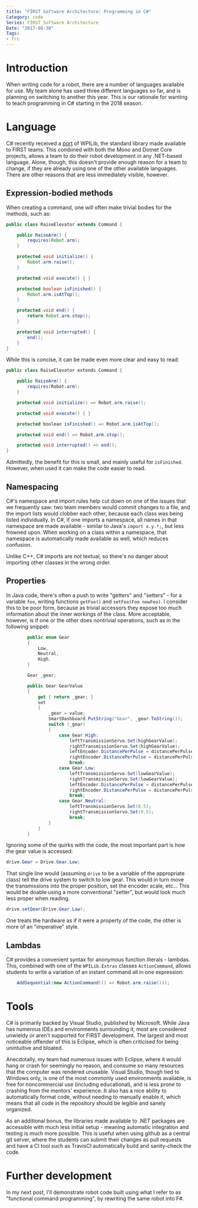 ```yaml
---
title: "FIRST Software Architecture: Programming in C#"
Category: code
Series: FIRST Software Architecture
Date: "2017-08-30"
Tags:
- frc
---
```


# Introduction

When writing code for a robot, there are a number of languages available for use.
My team alone has used three different languages so far, and is planning on switching to another this year.
This is our rationale for wanting to teach programming in C# starting in the 2018 season.

# Language

C# recently received a [port][] of WPILib, the standard library made available to FIRST teams.
This combined with both the Mono and Dotnet Core projects, allows a team to do their robot development in any .NET-based language.
Alone, though, this doesn't provide enough reason for a team to change, if they are already using one of the other available languages.
There are other reasons that are less immediately visible, however.

## Expression-bodied methods

When creating a command, one will often make trivial bodies for the methods, such as:

```java
public class RaiseElevator extends Command {

    public RaiseArm() {
        requires(Robot.arm);
    }

    protected void initialize() {
        Robot.arm.raise();
    }

    protected void execute() { }

    protected boolean isFinished() {
		Robot.arm.isAtTop();
    }

    protected void end() {
		return Robot.arm.stop();
	}

    protected void interrupted() {
		end();
	}
}
```

While this is concise, it can be made even more clear and easy to read:

```csharp
public class RaiseElevator extends Command {

    public RaiseArm() {
        requires(Robot.arm);
    }

    protected void initialize() => Robot.arm.raise();

    protected void execute() { }

    protected boolean isFinished() => Robot.arm.isAtTop();

    protected void end() => Robot.arm.stop();

    protected void interrupted() => end();
}
```

Admittedly, the benefit for this is small, and mainly useful for `isFinished`. However, when used it can make the code easier to read.

## Namespacing

C#'s namespace and import rules help cut down on one of the issues that we frequently saw: two team members would commit changes to a file, and the import lists would clobber each other, because each class was being listed individually.
In C#, if one imports a namespace, all names in that namespace are made available - similar to Java's `import x.y.*;`, but less frowned upon.
When working on a class within a namespace, that namespace is automatically made available as well, which reduces confusion.

Unlike C++, C# imports are *not* textual, so there's no danger about importing other classes in the wrong order.

## Properties

In Java code, there's often a push to write "getters" and "setters" - for a variable `foo`, writing functions `getFoo()` and `setFoo(Foo newFoo)`.
I consider this to be poor form, because as trivial accessors they expose too much information about the inner workings of the class.
More acceptable, however, is if one or the other does nontrivial operations, such as in the following snippet:

```csharp
		public enum Gear
        {
            Low,
            Neutral,
            High,
        }

        Gear _gear;

        public Gear GearValue
        {
            get { return _gear; }
            set
            {
                _gear = value;
                SmartDashboard.PutString("Gear", _gear.ToString());
                switch (_gear)
                {
                    case Gear.High:
                        leftTransmissionServo.Set(highGearValue);
                        rightTransmissionServo.Set(highGearValue);
                        leftEncoder.DistancePerPulse = distancePerPulse;
                        rightEncoder.DistancePerPulse = distancePerPulse;
                        break;
                    case Gear.Low:
                        leftTransmissionServo.Set(lowGearValue);
                        rightTransmissionServo.Set(lowGearValue);
                        leftEncoder.DistancePerPulse = distancePerPulse * 2.5;
                        rightEncoder.DistancePerPulse = distancePerPulse * 2.5;
                        break;
                    case Gear.Neutral:
                        leftTransmissionServo.Set(0.5);
                        rightTransmissionServo.Set(0.5);
                        break;
                }
            }
        }
```

Ignoring some of the quirks with the code, the most important part is how the gear value is accessed:

```csharp
drive.Gear = Drive.Gear.Low;
```

That single line would (assuming `drive` to be a variable of the appropriate class) tell the drive system to switch to low gear.
This would in turn move the transmissions into the proper position, set the encoder scale, etc...
This would be doable using a more conventional "setter", but would look much less proper when reading.

```java
drive.setGear(Drive.Gear.Low);
```

One treats the hardware as if it were a property of the code, the other is more of an "imperative" style.

## Lambdas

C# provides a convenient syntax for anonymous function literals - lambdas.
This, combined with one of the `WPILib.Extras` classes `ActionCommand`, allows students to write a variation of an instant command all in one expression:

```csharp
	AddSequential(new ActionCommand(() => Robot.arm.raise()));
```

# Tools

C# is primarily backed by Visual Studio, published by Microsoft.
While Java has numerous IDEs and environments surrounding it, most are considered unwieldy or aren't supported for FIRST development.
The largest and most noticeable offender of this is Eclipse, which is often criticised for being unintuitive and bloated.

Anecdotally, my team had numerous issues with Eclipse, where it would hang or crash for seemingly no reason, and consume so many resources that the computer was rendered unusable.
Visual Studio, though tied to Windows only, is one of the most commonly used environments available, is free for noncommercial use (including educational), and is less prone to crashing from the mentors' experience.
It also has a nice ability to automatically format code, without needing to manually enable it, which means that all code in the repository should be legible and sanely organized.

As an additional bonus, the libraries made available to .NET packages are accessible with much less initial setup - meaning automatic integration and testing is much more possible.
This is useful when using github as a central git server, where the students can submit their changes as pull requests and have a CI tool such as TravisCI automatically build and sanity-check the code.

# Further development

In my next post, I'll demonstrate robot code built using what I refer to as "functional command programming", by rewriting the same robot into F#.


[port]: https://github.com/robotdotnet/WPILib
